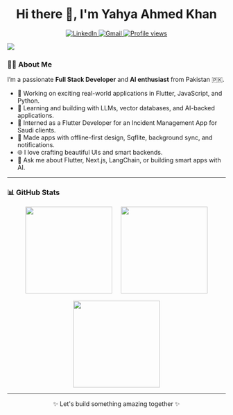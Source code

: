 <h1 align="center">Hi there 👋, I'm Yahya Ahmed Khan</h1>

<p align="center">
  <a href="https://www.linkedin.com/in/yahyaahmedkhan/">
    <img src="https://img.shields.io/badge/LinkedIn-0077B5?style=flat&logo=linkedin&logoColor=white" alt="LinkedIn"/>
  </a>
  <a href="mailto:yahyaahmedkhan.anon@gmail.com">
    <img src="https://img.shields.io/badge/Gmail-c14438?style=flat&logo=gmail&logoColor=white" alt="Gmail"/>
  </a>

  <a href="mailto:mixdeers@gmail.com">
    <img src="https://komarev.com/ghpvc/?username=yahyaahmedkhan" alt="Profile views"/>
  </a>
</p>

<img src="https://img.shields.io/badge/-Visual%20Studio%20Code-23A9F2?style=flat&logo=Visual%20Studio%20Code&logoColor=white"/>


### 👨‍💻 About Me

I’m a passionate **Full Stack Developer** and **AI enthusiast** from Pakistan 🇵🇰.

- 🔭 Working on exciting real-world applications in Flutter, JavaScript, and Python.
- 🧠 Learning and building with LLMs, vector databases, and AI-backed applications.
- 💼 Interned as a Flutter Developer for an Incident Management App for Saudi clients.
- 📱 Made apps with offline-first design, Sqflite, background sync, and notifications.
- 🌐 I love crafting beautiful UIs and smart backends.
- 💬 Ask me about Flutter, Next.js, LangChain, or building smart apps with AI.

---

### 📊 GitHub Stats

<p align="center">
  <img height="200" src="https://github-readme-stats.vercel.app/api?username=yahyaahmedkhan&show_icons=true&theme=radical" />
  &nbsp;&nbsp;&nbsp;
  <img height="200" src="https://github-readme-stats.vercel.app/api/top-langs/?username=yahyaahmedkhan&hide=jupyter%20notebook&layout=donut&theme=radical" />
  
</p>

<p align="center">
  <img height="200" src="https://github-readme-streak-stats.herokuapp.com?user=yahyaahmedkhan&theme=radical&background=000000" />
</p>

---

<p align="center">✨ Let's build something amazing together ✨</p>
